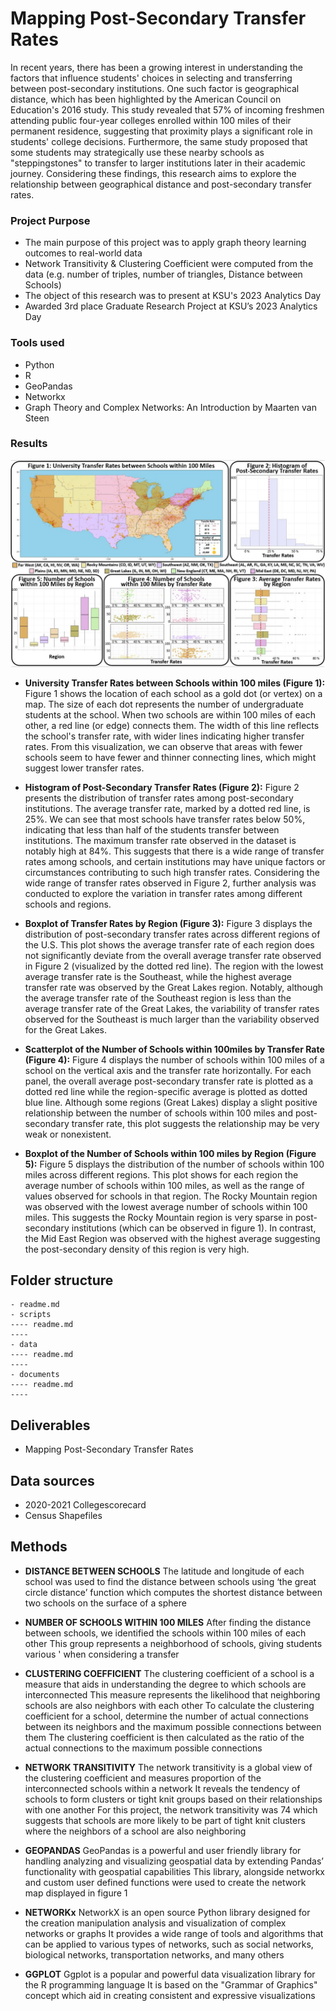 # Mapping Post-Secondary Transfer Rates

In recent years, there has been a growing interest in understanding the factors that influence students' choices in selecting and transferring between post-secondary institutions. One such factor is geographical distance, which has been highlighted by the American Council on Education's 2016 study. This study revealed that 57% of incoming freshmen attending public four-year colleges enrolled within 100 miles of their permanent residence, suggesting that proximity plays a significant role in students' college decisions. Furthermore, the same study proposed that some students may strategically use these nearby schools as "steppingstones" to transfer to larger institutions later in their academic journey. Considering these findings, this research aims to explore the relationship between geographical distance and post-secondary transfer rates.


### __Project Purpose__    

* The main purpose of this project was to apply graph theory learning outcomes to real-world data
* Network Transitivity & Clustering Coefficient were computed from the data (e.g. number of triples, number of triangles, Distance between Schools)
* The object of this research was to present at KSU's 2023 Analytics Day
* Awarded 3rd place Graduate Research Project at KSU’s 2023 Analytics Day

### __Tools used__     
* Python  
* R  
* GeoPandas
* Networkx
* Graph Theory and Complex Networks: An Introduction by Maarten van Steen

### __Results__    

!["Figure"](https://github.com/njones738/Mapping-Post-Secondary-Transfer-Rates/blob/main/data/images/figures.JPG)

* __University Transfer Rates between Schools within 100 miles (Figure 1):__ Figure 1 shows the location of each school as a gold dot (or vertex) on a map. The size of each dot represents the number of undergraduate students at the school. When two schools are within 100 miles of each other, a red line (or edge) connects them. The width of this line reflects the school's transfer rate, with wider lines indicating higher transfer rates. From this visualization, we can observe that areas with fewer schools seem to have fewer and thinner connecting lines, which might suggest lower transfer rates. 

* __Histogram of Post-Secondary Transfer Rates (Figure 2):__ Figure 2 presents the distribution of transfer rates among post-secondary institutions. The average transfer rate, marked by a dotted red line, is 25%. We can see that most schools have transfer rates below 50%, indicating that less than half of the students transfer between institutions. The maximum transfer rate observed in the dataset is notably high at 84%. This suggests that there is a wide range of transfer rates among schools, and certain institutions may have unique factors or circumstances contributing to such high transfer rates. Considering the wide range of transfer rates observed in Figure 2, further analysis was conducted to explore the variation in transfer rates among different schools and regions.

* __Boxplot of Transfer Rates by Region (Figure 3):__ Figure 3 displays the distribution of post-secondary transfer rates across different regions of the U.S. This plot shows the average transfer rate of each region does not significantly deviate from the overall average transfer rate observed in Figure 2 (visualized by the dotted red line). The region with the lowest average transfer rate is the Southeast, while the highest average transfer rate was observed by the Great Lakes region. Notably, although the average transfer rate of the Southeast region is less than the average transfer rate of the Great Lakes, the variability of transfer rates observed for the Southeast is much larger than the variability observed for the Great Lakes.

* __Scatterplot of the Number of Schools within 100miles by Transfer Rate (Figure 4):__ Figure 4 displays the number of schools within 100 miles of a school on the vertical axis and the transfer rate horizontally. For each panel, the overall average post-secondary transfer rate is plotted as a dotted red line while the region-specific average is plotted as dotted blue line. Although some regions (Great Lakes) display a slight positive relationship between the number of schools within 100 miles and post-secondary transfer rate, this plot suggests the relationship may be very weak or nonexistent.

* __Boxplot of the Number of Schools within 100 miles by Region (Figure 5):__ Figure 5 displays the distribution of the number of schools within 100 miles across different regions. This plot shows for each region the average number of schools within 100 miles, as well as the range of values observed for schools in that region. The Rocky Mountain region was observed with the lowest average number of schools within 100 miles. This suggests the Rocky Mountain region is very sparse in post-secondary institutions (which can be observed in figure 1). In contrast, the Mid East Region was observed with the highest average suggesting the post-secondary density of this region is very high.

## Folder structure

```
- readme.md
- scripts
---- readme.md
---- 
- data
---- readme.md
---- 
- documents
---- readme.md
---- 
```

## Deliverables

* Mapping Post-Secondary Transfer Rates   

## Data sources

* 2020-2021 Collegescorecard   
* Census Shapefiles

## Methods

* __DISTANCE BETWEEN SCHOOLS__ The latitude and longitude of each school was used to find the distance between schools using ‘the great circle distance’ function which computes the shortest distance between two schools on the surface of a sphere 

* __NUMBER OF SCHOOLS WITHIN 100 MILES__ After finding the distance between schools, we identified the schools within 100 miles of each other This group represents a neighborhood of schools, giving students various ' when considering a transfer

* __CLUSTERING COEFFICIENT__ The clustering coefficient of a school is a measure that aids in understanding the degree to which schools are interconnected This measure represents the likelihood that neighboring schools are also neighbors with each other To calculate the clustering coefficient for a school, determine the number of actual connections between its neighbors and the maximum possible connections between them The clustering coefficient is then calculated as the ratio of the actual connections to the maximum possible connections

* __NETWORK TRANSITIVITY__ The network transitivity is a global view of the clustering coefficient and measures proportion of the interconnected schools within a network It reveals the tendency of schools to form clusters or tight knit groups based on their relationships with one another For this project, the network transitivity was 74 which suggests that schools are more likely to be part of tight knit clusters where the neighbors of a school are also neighboring

* __GEOPANDAS__ GeoPandas is a powerful and user friendly library for handling analyzing and visualizing geospatial data by extending Pandas’ functionality with geospatial capabilities This library, alongside networkx and custom user defined functions were used to create the network map displayed in figure 1

* __NETWORKx__ NetworkX is an open source Python library designed for the creation manipulation analysis and visualization of complex networks or graphs It provides a wide range of tools and algorithms that can be applied to various types of networks, such as social networks, biological networks, transportation networks, and many others

* __GGPLOT__ Ggplot is a popular and powerful data visualization library for the R programming language It is based on the "Grammar of Graphics" concept which aid in creating consistent and expressive visualizations  
